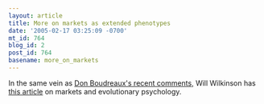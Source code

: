 ```yaml
---
layout: article
title: More on markets as extended phenotypes
date: '2005-02-17 03:25:09 -0700'
mt_id: 764
blog_id: 2
post_id: 764
basename: more_on_markets
---
```

In the same vein as <a href="http://www.pandasthumb.org/pt-archives/000814.html">Don Boudreaux's recent comments,</a> Will Wilkinson has <a href="http://www.cato.org/research/articles/wilkinson-050201.html">this article</a> on markets and evolutionary psychology.
